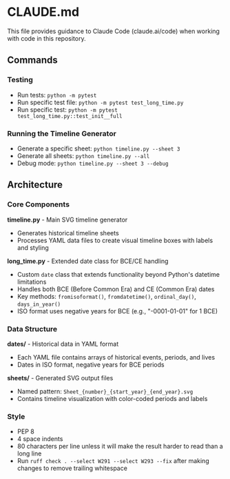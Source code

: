 # CLAUDE.md

This file provides guidance to Claude Code (claude.ai/code) when working with
code in this repository.

## Commands

### Testing
- Run tests: `python -m pytest`
- Run specific test file: `python -m pytest test_long_time.py`
- Run specific test: `python -m pytest test_long_time.py::test_init__full`

### Running the Timeline Generator
- Generate a specific sheet: `python timeline.py --sheet 3`
- Generate all sheets: `python timeline.py --all`
- Debug mode: `python timeline.py --sheet 3 --debug`

## Architecture

### Core Components

**timeline.py** - Main SVG timeline generator
- Generates historical timeline sheets
- Processes YAML data files to create visual timeline boxes with labels and styling

**long_time.py** - Extended date class for BCE/CE handling
- Custom `date` class that extends functionality beyond Python's datetime limitations
- Handles both BCE (Before Common Era) and CE (Common Era) dates
- Key methods: `fromisoformat()`, `fromdatetime()`, `ordinal_day()`, `days_in_year()`
- ISO format uses negative years for BCE (e.g., "-0001-01-01" for 1 BCE)

### Data Structure

**dates/** - Historical data in YAML format
- Each YAML file contains arrays of historical events, periods, and lives
- Dates in ISO format, negative years for BCE periods

**sheets/** - Generated SVG output files
- Named pattern: `Sheet_{number}_{start_year}_{end_year}.svg`
- Contains timeline visualization with color-coded periods and labels

### Style

- PEP 8
- 4 space indents
- 80 characters per line unless it will make the result harder to read than a long line
- Run `ruff check . --select W291 --select W293 --fix` after making changes to remove trailing whitespace
